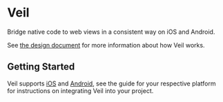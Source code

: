 # Veil

Bridge native code to web views in a consistent way on iOS and
Android.

See [the design document](docs/Design.md) for more information about
how Veil works.

## Getting Started

Veil supports [iOS](platforms/ios/Readme.md) and
[Android](platforms/android/Readme.md), see the guide for your
respective platform for instructions on integrating Veil into your
project.

